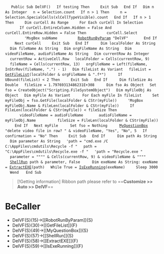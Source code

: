 &nbsp;&nbsp;&nbsp;&nbsp;
`Public Sub DelVF()`
&nbsp;&nbsp;&nbsp;&nbsp;`If testing Then`
&nbsp;&nbsp;&nbsp;&nbsp;&nbsp;&nbsp;&nbsp;&nbsp;`Exit Sub`
&nbsp;&nbsp;&nbsp;&nbsp;`End If`
&nbsp;&nbsp;&nbsp;&nbsp;`Dim n As Integer`
&nbsp;&nbsp;&nbsp;&nbsp;`n = Selection.count`
&nbsp;&nbsp;&nbsp;&nbsp;`If n > 1 Then`
&nbsp;&nbsp;&nbsp;&nbsp;&nbsp;&nbsp;&nbsp;&nbsp;`n = Selection.SpecialCells(xlCellTypeVisible).count`
&nbsp;&nbsp;&nbsp;&nbsp;`End If`
&nbsp;&nbsp;&nbsp;&nbsp;`If n > 1 Then`
&nbsp;&nbsp;&nbsp;&nbsp;&nbsp;&nbsp;&nbsp;&nbsp;`Dim curCell As Range`
&nbsp;&nbsp;&nbsp;&nbsp;&nbsp;&nbsp;&nbsp;&nbsp;`For Each curCell In Selection`
&nbsp;&nbsp;&nbsp;&nbsp;&nbsp;&nbsp;&nbsp;&nbsp;&nbsp;&nbsp;&nbsp;&nbsp;`If curCell.EntireColumn.Hidden = False And curCell.EntireRow.Hidden = False Then`
&nbsp;&nbsp;&nbsp;&nbsp;&nbsp;&nbsp;&nbsp;&nbsp;&nbsp;&nbsp;&nbsp;&nbsp;&nbsp;&nbsp;&nbsp;&nbsp;`curCell.Select`
&nbsp;&nbsp;&nbsp;&nbsp;&nbsp;&nbsp;&nbsp;&nbsp;&nbsp;&nbsp;&nbsp;&nbsp;&nbsp;&nbsp;&nbsp;&nbsp;`'MsgBox subName`
&nbsp;&nbsp;&nbsp;&nbsp;&nbsp;&nbsp;&nbsp;&nbsp;&nbsp;&nbsp;&nbsp;&nbsp;&nbsp;&nbsp;&nbsp;&nbsp;[`RobotRunByParam`](RobotRunByParam)` "DelVF"`
&nbsp;&nbsp;&nbsp;&nbsp;&nbsp;&nbsp;&nbsp;&nbsp;&nbsp;&nbsp;&nbsp;&nbsp;`End If`
&nbsp;&nbsp;&nbsp;&nbsp;&nbsp;&nbsp;&nbsp;&nbsp;`Next curCell`
&nbsp;&nbsp;&nbsp;&nbsp;&nbsp;&nbsp;&nbsp;&nbsp;`Exit Sub`
&nbsp;&nbsp;&nbsp;&nbsp;`End If`
&nbsp;&nbsp;&nbsp;&nbsp;
&nbsp;&nbsp;&nbsp;&nbsp;`Dim localFolder As String`
&nbsp;&nbsp;&nbsp;&nbsp;`Dim fileName As String`
&nbsp;&nbsp;&nbsp;&nbsp;`Dim orgFileName As String`
&nbsp;&nbsp;&nbsp;&nbsp;`Dim videoFileName, audioFileName As String`
&nbsp;&nbsp;&nbsp;&nbsp;`Dim currentRow As Integer`
&nbsp;&nbsp;&nbsp;&nbsp;`currentRow = ActiveCell.Row`
&nbsp;&nbsp;&nbsp;&nbsp;`localFolder = Cells(currentRow, 9)`
&nbsp;&nbsp;&nbsp;&nbsp;`fileName = Cells(currentRow, 13)`
&nbsp;&nbsp;&nbsp;&nbsp;`orgFileName = Left(fileName, InStrRev(fileName, ".") - 1)`
&nbsp;&nbsp;&nbsp;&nbsp;`Dim fileList As Variant`
&nbsp;&nbsp;&nbsp;&nbsp;`fileList = `[`GetFileList`](GetFileList)`(localFolder & orgFileName & ".f*")`
&nbsp;&nbsp;&nbsp;&nbsp;
&nbsp;&nbsp;&nbsp;&nbsp;`If UBound(fileList) < 2 Then`
&nbsp;&nbsp;&nbsp;&nbsp;&nbsp;&nbsp;&nbsp;&nbsp;`Exit Sub`
&nbsp;&nbsp;&nbsp;&nbsp;`End If`
&nbsp;&nbsp;&nbsp;&nbsp;
&nbsp;&nbsp;&nbsp;&nbsp;`Dim fileSize As Double`
&nbsp;&nbsp;&nbsp;&nbsp;`fileSize = 1.79769313486231E+308`
&nbsp;&nbsp;&nbsp;&nbsp;
&nbsp;&nbsp;&nbsp;&nbsp;`Dim fso As Object`
&nbsp;&nbsp;&nbsp;&nbsp;`Set fso = CreateObject("Scripting.FileSystemObject")`
&nbsp;&nbsp;&nbsp;&nbsp;`Dim myFileObj As Object`
&nbsp;&nbsp;&nbsp;&nbsp;`Dim myFile As Variant`
&nbsp;&nbsp;&nbsp;&nbsp;
&nbsp;&nbsp;&nbsp;&nbsp;`For Each myFile In fileList`
&nbsp;&nbsp;&nbsp;&nbsp;&nbsp;&nbsp;&nbsp;&nbsp;`Set myFileObj = fso.GetFile(localFolder & CStr(myFile))`
&nbsp;&nbsp;&nbsp;&nbsp;&nbsp;&nbsp;&nbsp;&nbsp;`'MsgBox myFileObj.Name & FileLen(localFolder & CStr(myFile))`
&nbsp;&nbsp;&nbsp;&nbsp;&nbsp;&nbsp;&nbsp;&nbsp;`If FileLen(localFolder & CStr(myFile)) < fileSize Then`
&nbsp;&nbsp;&nbsp;&nbsp;&nbsp;&nbsp;&nbsp;&nbsp;&nbsp;&nbsp;&nbsp;&nbsp;`videoFileName = audioFileName`
&nbsp;&nbsp;&nbsp;&nbsp;&nbsp;&nbsp;&nbsp;&nbsp;&nbsp;&nbsp;&nbsp;&nbsp;`audioFileName = myFileObj.Name`
&nbsp;&nbsp;&nbsp;&nbsp;
&nbsp;&nbsp;&nbsp;&nbsp;&nbsp;&nbsp;&nbsp;&nbsp;&nbsp;&nbsp;&nbsp;&nbsp;`fileSize = FileLen(localFolder & CStr(myFile))`
&nbsp;&nbsp;&nbsp;&nbsp;&nbsp;&nbsp;&nbsp;&nbsp;`End If`
&nbsp;&nbsp;&nbsp;&nbsp;`Next myFile`
&nbsp;&nbsp;&nbsp;&nbsp;
&nbsp;&nbsp;&nbsp;&nbsp;`Set fso = Nothing`
&nbsp;&nbsp;&nbsp;&nbsp;
&nbsp;&nbsp;&nbsp;&nbsp;[`MyQuestionBox`](MyQuestionBox)` "delete video file in row? " & videoFileName, "Yes", "No", 5`
&nbsp;&nbsp;&nbsp;&nbsp;`If confirmation = "No" Then`
&nbsp;&nbsp;&nbsp;&nbsp;&nbsp;&nbsp;&nbsp;&nbsp;`Exit Sub`
&nbsp;&nbsp;&nbsp;&nbsp;`End If`
&nbsp;&nbsp;&nbsp;&nbsp;
&nbsp;&nbsp;&nbsp;&nbsp;`Dim path As String`
&nbsp;&nbsp;&nbsp;&nbsp;`Dim parameter As String`
&nbsp;&nbsp;&nbsp;&nbsp;`'path = "cmd.exe /C C:\AppFiles\cmdutils\Recycle -f "`
&nbsp;&nbsp;&nbsp;&nbsp;`path = "C:\AppFiles\cmdutils\Recycle.exe -f "`
&nbsp;&nbsp;&nbsp;&nbsp;`'path = "Recycle.exe "`
&nbsp;&nbsp;&nbsp;&nbsp;
&nbsp;&nbsp;&nbsp;&nbsp;`parameter = """" & Cells(currentRow, 9) & videoFileName & """"`
&nbsp;&nbsp;&nbsp;&nbsp;
&nbsp;&nbsp;&nbsp;&nbsp;[`ShellRun`](ShellRun)` path & parameter, False`
&nbsp;&nbsp;&nbsp;&nbsp;
&nbsp;&nbsp;&nbsp;&nbsp;`Dim exeName As String: exeName = `[`ExtractEXE`](ExtractEXE)`(path)`
&nbsp;&nbsp;&nbsp;&nbsp;`While True = `[`IsExeRunning`](IsExeRunning)`(exeName)`
&nbsp;&nbsp;&nbsp;&nbsp;&nbsp;&nbsp;&nbsp;&nbsp;`Sleep 3000`
&nbsp;&nbsp;&nbsp;&nbsp;`Wend`
&nbsp;&nbsp;&nbsp;&nbsp;
`End Sub`


> [!Getting information]
> Ribbon path please refer to ==**Customize >> Auto >> DelVF**==


# BeCaller
- DelVF{S}(15)->[[RobotRunByParam]]{S}
- DelVF{S}(30)->[[GetFileList]]{F}
- DelVF{S}(49)->[[MyQuestionBox]]{S}
- DelVF{S}(57)->[[ShellRun]]{S}
- DelVF{S}(58)->[[ExtractEXE]]{F}
- DelVF{S}(59)->[[IsExeRunning]]{F}

